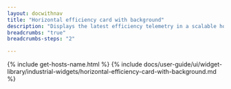 ```yaml
---
layout: docwithnav
title: "Horizontal efficiency card with background"
description: "Displays the latest efficiency telemetry in a scalable horizontal layout with the background image."
breadcrumbs: "true"
breadcrumbs-steps: "2"

---
```

{% include get-hosts-name.html %}
{% include docs/user-guide/ui/widget-library/industrial-widgets/horizontal-efficiency-card-with-background.md %}
